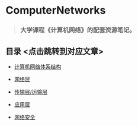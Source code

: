# ComputerNetworks

>### 大学课程《计算机网络》的配套资源笔记。

## 目录 <点击跳转到对应文章>

- <a href="md/计算机网络体系结构.md">计算机网络体系结构</a>

- <a href="md/网络层详解.md">网络层</a>

- <a href="md/传输层/运输层详解.md">传输层/运输层</a>

- <a href="md/应用层详解.md">应用层</a>

- <a href="md/网络安全.md">网络安全</a>